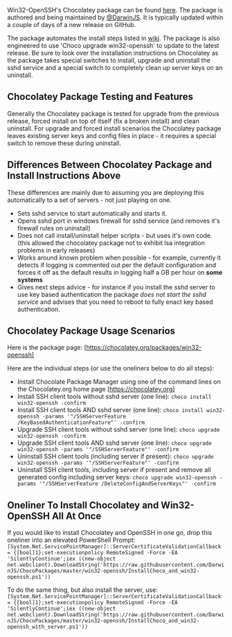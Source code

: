 Win32-OpenSSH's Chocolatey package can be found [here](https://chocolatey.org/packages/win32-openssh). The package is authored and being maintained by [@DarwinJS](https://github.com/DarwinJS). It is typically updated within a couple of days of a new release on GitHub. 

The package automates the install steps listed in [wiki](https://github.com/PowerShell/Win32-OpenSSH/wiki/Install-Win32-OpenSSH). The package is also engineered to use 'Choco upgrade win32-openssh' to update to the latest release.
Be sure to look over the installation instructions on Chocolatey as the package takes special switches to install, upgrade and uninstall the sshd service and a special switch to completely clean up server keys on an uninstall.

## Chocolatey Package Testing and Features
Generally the Chocolatey package is tested for upgrade from the previous release, forced install on top of itself (fix a broken install) and clean uninstall.
For upgrade and forced install scenarios the Chocolatey package leaves existing server keys and config files in place - it requires a special switch to remove these during uninstall.

## Differences Between Chocolatey Package and Install Instructions Above
These differences are mainly due to assuming you are deploying this automatically to a set of servers - not just playing on one.
- Sets sshd service to start automatically and starts it.
- Opens sshd port in windows firewall for sshd service (and removes it's firewall rules on uninstall)
- Does not call install/uninstall helper scripts - but uses it's own code. (this allowed the chocolatey package not to exhibit lsa integration problems in early releases)
- Works around known problem when possible - for example, currently it detects if logging is commented out per the default configuration and forces it off as the default results in logging half a GB per hour on **some systems**
- Gives next steps advice - for instance if you install the sshd server to use key based authentication the package *does not start the sshd service* and advises that you need to reboot to fully enact key based authentication.

## Chocolatey Package Usage Scenarios
Here is the package page: [https://chocolatey.org/packages/win32-openssh]

Here are the individual steps (or use the oneliners below to do all steps):
- Install Chocolate Package Manager using one of the command lines on the Chocolatey.org home page [https://chocolatey.org]
- Install SSH client tools without sshd server (one line): `choco install win32-openssh -confirm`
- Install SSH client tools AND sshd server (one line): `choco install win32-openssh -params '"/SSHServerFeature /KeyBasedAuthenticationFeature"' -confirm`
- Upgrade SSH client tools without sshd server (one line): `choco upgrade win32-openssh -confirm`
- Upgrade SSH client tools AND sshd server (one line): `choco upgrade win32-openssh -params '"/SSHServerFeature"' -confirm`
- Uninstall SSH client tools (including server if present): `choco upgrade win32-openssh -params '"/SSHServerFeature"' -confirm`
- Uninstall SSH client tools, including server if present and remove all generated config including server keys: `choco upgrade win32-openssh -params '"/SSHServerFeature /DeleteConfigAndServerKeys"' -confirm`

## Oneliner To Install Chocolatey and Win32-OpenSSH All At Once
If you would like to install Chocolatey and OpenSSH in one go, drop this oneliner into an elevated PowerShell Prompt:
`[System.Net.ServicePointManager]::ServerCertificateValidationCallback = {[bool]1};set-executionpolicy RemoteSigned -Force -EA 'SilentlyContinue';iex ((new-object net.webclient).DownloadString('https://raw.githubusercontent.com/DarwinJS/ChocoPackages/master/win32-openssh/InstallChoco_and_win32-openssh.ps1'))`

To do the same thing, but also install the server, use:
`[System.Net.ServicePointManager]::ServerCertificateValidationCallback = {[bool]1};set-executionpolicy RemoteSigned -Force -EA 'SilentlyContinue';iex ((new-object net.webclient).DownloadString('https://raw.githubusercontent.com/DarwinJS/ChocoPackages/master/win32-openssh/InstallChoco_and_win32-openssh_with_server.ps1'))`

